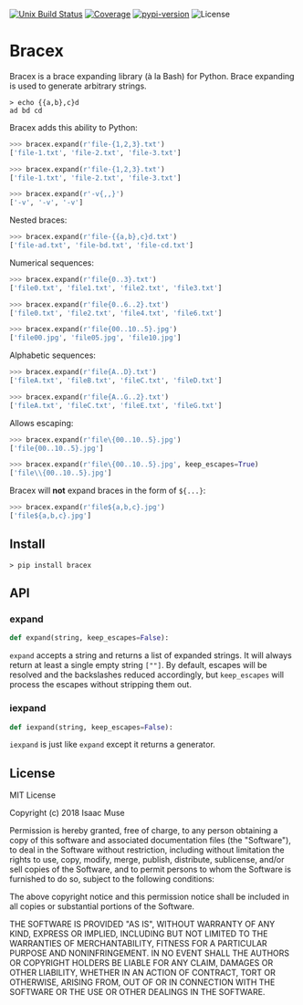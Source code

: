 [![Unix Build Status][travis-image]][travis-link]
[![Coverage][codecov-image]][codecov-link]
[![pypi-version][pypi-image]][pypi-link]
![License][license-image-mit]
# Bracex

Bracex is a brace expanding library (à la Bash) for Python. Brace expanding is used to generate arbitrary strings.


```console
> echo {{a,b},c}d
ad bd cd
```

Bracex adds this ability to Python:

```python
>>> bracex.expand(r'file-{1,2,3}.txt')
['file-1.txt', 'file-2.txt', 'file-3.txt']
```

```python
>>> bracex.expand(r'file-{1,2,3}.txt')
['file-1.txt', 'file-2.txt', 'file-3.txt']
```

```python
>>> bracex.expand(r'-v{,,}')
['-v', '-v', '-v']
```

Nested braces:

```python
>>> bracex.expand(r'file-{{a,b},c}d.txt')
['file-ad.txt', 'file-bd.txt', 'file-cd.txt']
```

Numerical sequences:

```python
>>> bracex.expand(r'file{0..3}.txt')
['file0.txt', 'file1.txt', 'file2.txt', 'file3.txt']
```

```python
>>> bracex.expand(r'file{0..6..2}.txt')
['file0.txt', 'file2.txt', 'file4.txt', 'file6.txt']
```

```python
>>> bracex.expand(r'file{00..10..5}.jpg')
['file00.jpg', 'file05.jpg', 'file10.jpg']
```

Alphabetic sequences:

```python
>>> bracex.expand(r'file{A..D}.txt')
['fileA.txt', 'fileB.txt', 'fileC.txt', 'fileD.txt']
```

```python
>>> bracex.expand(r'file{A..G..2}.txt')
['fileA.txt', 'fileC.txt', 'fileE.txt', 'fileG.txt']
```

Allows escaping:

```python
>>> bracex.expand(r'file\{00..10..5}.jpg')
['file{00..10..5}.jpg']
```

```python
>>> bracex.expand(r'file\{00..10..5}.jpg', keep_escapes=True)
['file\\{00..10..5}.jpg']
```

Bracex will **not** expand braces in the form of `${...}`:

```python
>>> bracex.expand(r'file${a,b,c}.jpg')
['file${a,b,c}.jpg']
```

## Install

```console
> pip install bracex
```

## API


### expand

```python
def expand(string, keep_escapes=False):
```

`expand` accepts a string and returns a list of expanded strings. It will always return at least a single empty string `[""]`. By default, escapes will be resolved and the backslashes reduced accordingly, but `keep_escapes` will process the escapes without stripping them out.

### iexpand

```python
def iexpand(string, keep_escapes=False):
```

`iexpand` is just like `expand` except it returns a generator.

## License

MIT License

Copyright (c) 2018 Isaac Muse

Permission is hereby granted, free of charge, to any person obtaining a copy
of this software and associated documentation files (the "Software"), to deal
in the Software without restriction, including without limitation the rights
to use, copy, modify, merge, publish, distribute, sublicense, and/or sell
copies of the Software, and to permit persons to whom the Software is
furnished to do so, subject to the following conditions:

The above copyright notice and this permission notice shall be included in all
copies or substantial portions of the Software.

THE SOFTWARE IS PROVIDED "AS IS", WITHOUT WARRANTY OF ANY KIND, EXPRESS OR
IMPLIED, INCLUDING BUT NOT LIMITED TO THE WARRANTIES OF MERCHANTABILITY,
FITNESS FOR A PARTICULAR PURPOSE AND NONINFRINGEMENT. IN NO EVENT SHALL THE
AUTHORS OR COPYRIGHT HOLDERS BE LIABLE FOR ANY CLAIM, DAMAGES OR OTHER
LIABILITY, WHETHER IN AN ACTION OF CONTRACT, TORT OR OTHERWISE, ARISING FROM,
OUT OF OR IN CONNECTION WITH THE SOFTWARE OR THE USE OR OTHER DEALINGS IN THE
SOFTWARE.

[codecov-image]: https://img.shields.io/codecov/c/github/facelessuser/bracex/master.svg
[codecov-link]: https://codecov.io/github/facelessuser/bracex
[travis-image]: https://img.shields.io/travis/facelessuser/bracex/master.svg?label=Unix%20Build
[travis-link]: https://travis-ci.org/facelessuser/bracex
[pypi-image]: https://img.shields.io/pypi/v/bracex.svg
[pypi-link]: https://pypi.python.org/pypi/bracex
[license-image-mit]: https://img.shields.io/badge/license-MIT-blue.svg
